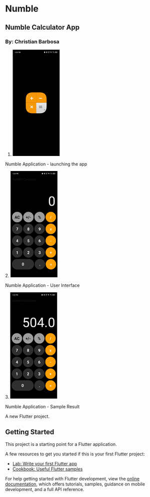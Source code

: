 # Numble

<h2> Numble Calculator App</h2>
<h3>By: Christian Barbosa</h3>

1. <img src="assets/readme_images/img001.jpg" alt="Numble Application - launching the app" width="150" />
<p>Numble Application - launching the app</p>
2. <img src="assets/readme_images/img01.jpg" alt="Numble Application - User Interface" width="150" />
<p>Numble Application - User Interface</p>
3. <img src="assets/readme_images/img1.jpg" alt="Numble Application - Sample Result" width="150" />
<p>Numble Application - Sample Result</p>

A new Flutter project.

## Getting Started

This project is a starting point for a Flutter application.

A few resources to get you started if this is your first Flutter project:

- [Lab: Write your first Flutter app](https://docs.flutter.dev/get-started/codelab)
- [Cookbook: Useful Flutter samples](https://docs.flutter.dev/cookbook)

For help getting started with Flutter development, view the
[online documentation](https://docs.flutter.dev/), which offers tutorials,
samples, guidance on mobile development, and a full API reference.
